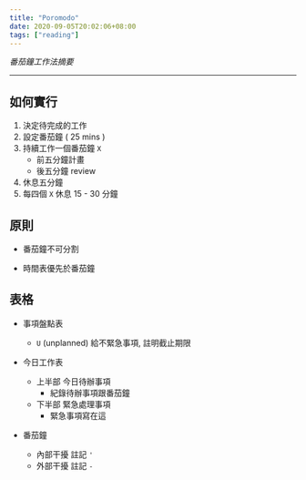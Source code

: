 ```yaml
---
title: "Poromodo"
date: 2020-09-05T20:02:06+08:00
tags: ["reading"]
---
```


_番茄鐘工作法摘要_

<!--more-->

---

## 如何實行


1. 決定待完成的工作
2. 設定番茄鐘 ( 25 mins )
3. 持續工作一個番茄鐘 `X`
    * 前五分鐘計畫
    * 後五分鐘 review
4. 休息五分鐘
5. 每四個 `X` 休息 15 - 30 分鐘


## 原則

* 番茄鐘不可分割

* 時間表優先於番茄鐘


## 表格

* 事項盤點表
    * `U` (unplanned) 給不緊急事項, 註明截止期限

* 今日工作表
    * 上半部 今日待辦事項
        * 紀錄待辦事項跟番茄鐘
    * 下半部 緊急處理事項
        * 緊急事項寫在這

* 番茄鐘
    * 內部干擾 註記 `'`
    * 外部干擾 註記 `-`
